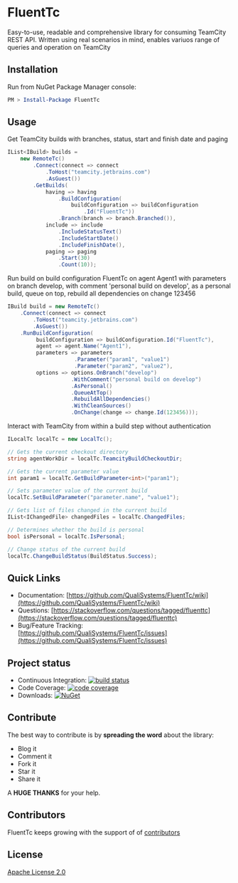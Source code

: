 # FluentTc 
Easy-to-use, readable and comprehensive library for consuming TeamCity REST API. Written using real scenarios in mind, enables variuos range of queries and operation on TeamCity

## Installation
Run from NuGet Package Manager console: 
```PowerShell
PM > Install-Package FluentTc
```

## Usage
Get TeamCity builds with branches, status, start and finish date and paging
```C#
IList<IBuild> builds =
    new RemoteTc()
        .Connect(connect => connect
            .ToHost("teamcity.jetbrains.com")
            .AsGuest())
        .GetBuilds(
            having => having
                .BuildConfiguration(
                    buildConfiguration => buildConfiguration
                        .Id("FluentTc"))
                .Branch(branch => branch.Branched()),
            include => include
                .IncludeStatusText()
                .IncludeStartDate()
                .IncludeFinishDate(), 
            paging => paging
                .Start(30)
                .Count(10));
```

Run build on build configuration FluentTc on agent Agent1 with parameters on branch develop, with comment 'personal build on develop', as a personal build, queue on top, rebuild all dependencies on change 123456
```C#
IBuild build = new RemoteTc()
    .Connect(connect => connect
        .ToHost("teamcity.jetbrains.com")
        .AsGuest())
    .RunBuildConfiguration(
         buildConfiguration => buildConfiguration.Id("FluentTc"), 
         agent => agent.Name("Agent1"),
         parameters => parameters
                     .Parameter("param1", "value1")
                     .Parameter("param2", "value2"),
         options => options.OnBranch("develop")
                    .WithComment("personal build on develop")
                    .AsPersonal()
                    .QueueAtTop()
                    .RebuildAllDependencies()
                    .WithCleanSources()
                    .OnChange(change => change.Id(123456)));
```

Interact with TeamCity from within a build step without authentication
```C#
ILocalTc localTc = new LocalTc();

// Gets the current checkout directory
string agentWorkDir = localTc.TeamcityBuildCheckoutDir;

// Gets the current parameter value 
int param1 = localTc.GetBuildParameter<int>("param1");

// Sets parameter value of the current build
localTc.SetBuildParameter("parameter.name", "value1");

// Gets list of files changed in the current build
IList<IChangedFile> changedFiles = localTc.ChangedFiles;

// Determines whether the build is personal
bool isPersonal = localTc.IsPersonal;

// Change status of the current build 
localTc.ChangeBuildStatus(BuildStatus.Success);
```

## Quick Links
* Documentation: [https://github.com/QualiSystems/FluentTc/wiki](https://github.com/QualiSystems/FluentTc/wiki)
* Questions: [https://stackoverflow.com/questions/tagged/fluenttc](https://stackoverflow.com/questions/tagged/fluenttc)
* Bug/Feature Tracking: [https://github.com/QualiSystems/FluentTc/issues](https://github.com/QualiSystems/FluentTc/issues)

## Project status
* Continuous Integration: [![build status](http://teamcity.codebetter.com/app/rest/builds/buildType:id:FluentTc/statusIcon)](http://teamcity.codebetter.com/viewType.html?buildTypeId=FluentTc&guest=1) 
* Code Coverage: [![code coverage](https://img.shields.io/teamcity/coverage/FluentTc.svg)](http://teamcity.codebetter.com/viewType.html?buildTypeId=FluentTc&guest=1)  
* Downloads: [![NuGet](https://img.shields.io/nuget/dt/fluenttc.svg)]()

## Contribute
The best way to contribute is by **spreading the word** about the library:

 - Blog it
 - Comment it
 - Fork it
 - Star it
 - Share it
 
A **HUGE THANKS** for your help.

## Contributors
FluentTc keeps growing with the support of of [contributors](https://github.com/QualiSystems/FluentTc/graphs/contributors)

## License
[Apache License 2.0](https://github.com/QualiSystems/FluentTc/blob/master/LICENSE)

